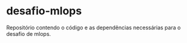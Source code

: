 # desafio-mlops
Repositório contendo o código e as dependências necessárias para o desafio de mlops.
